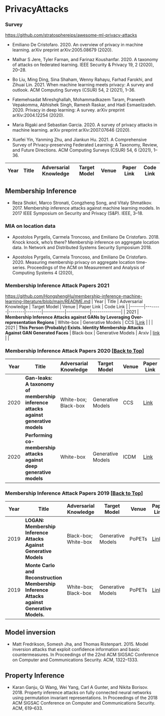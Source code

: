 # PrivacyAttacks

### Survey
https://github.com/stratosphereips/awesome-ml-privacy-attacks

* Emiliano De Cristofaro. 2020. An overview of privacy in machine learning. arXiv preprint arXiv:2005.08679 (2020).

* Malhar S Jere, Tyler Farnan, and Farinaz Koushanfar. 2020. A taxonomy of attacks on federated learning. IEEE
Security & Privacy 19, 2 (2020), 20–28.

* Bo Liu, Ming Ding, Sina Shaham, Wenny Rahayu, Farhad Farokhi, and Zihuai Lin. 2021. When machine learning
meets privacy: A survey and outlook. ACM Computing Surveys (CSUR) 54, 2 (2021), 1–36.

* Fatemehsadat Mireshghallah, Mohammadkazem Taram, Praneeth Vepakomma, Abhishek Singh, Ramesh Raskar, and
Hadi Esmaeilzadeh. 2020. Privacy in deep learning: A survey. arXiv preprint arXiv:2004.12254 (2020).

* Maria Rigaki and Sebastian Garcia. 2020. A survey of privacy attacks in machine learning. arXiv preprint
arXiv:2007.07646 (2020).

* Xuefei Yin, Yanming Zhu, and Jiankun Hu. 2021. A Comprehensive Survey of Privacy-preserving Federated Learning:
A Taxonomy, Review, and Future Directions. ACM Computing Surveys (CSUR) 54, 6 (2021), 1–36.

| Year   | Title |  Adversarial Knowledge | Target Model  |   Venue  | Paper Link  | Code Link |
|-------|--------|--------|--------|-----------|------------|---------------| 



## Membership Inference

* Reza Shokri, Marco Stronati, Congzheng Song, and Vitaly Shmatikov. 2017. Membership inference attacks against
machine learning models. In 2017 IEEE Symposium on Security and Privacy (S&P). IEEE, 3–18.


### MIA on location data
* Apostolos Pyrgelis, Carmela Troncoso, and Emiliano De Cristofaro. 2018. Knock knock, who’s there? Membership
inference on aggregate location data. In Network and Distributed Systems Security Symposium 2018.

* Apostolos Pyrgelis, Carmela Troncoso, and Emiliano De Cristofaro. 2020. Measuring membership privacy on
aggregate location time-series. Proceedings of the ACM on Measurement and Analysis of Computing Systems 4 (2020),

### Membership Inference Attack Papers 2021
https://github.com/HongshengHu/membership-inference-machine-learning-literature/blob/main/README.md
| Year   | Title |  Adversarial Knowledge | Target Model  |   Venue  | Paper Link  | Code Link |
|-------|--------|--------|--------|-----------|------------|---------------| 
| 2021 | **Membership Inference Attacks against GANs by Leveraging Over-representation Regions** | White-box | Generative Models | CCS |[Link](https://dl.acm.org/doi/abs/10.1145/3460120.3485338) | |
| 2021 | **This Person (Probably) Exists. Identity Membership Attacks Against GAN Generated Faces** | Black-box | Generative Models | Arxiv | [link](https://arxiv.org/abs/2107.06018) | |

### Membership Inference Attack Papers 2020 [[Back to Top](#membership-inference-attacks-and-defenses-on-machine-learning-models-literature)]
| Year   | Title |  Adversarial Knowledge | Target Model  |   Venue  | Paper Link  | Code Link |
|-------|--------|--------|--------|-----------|------------|---------------|
| 2020 | **Gan-leaks: A taxonomy of membership inference attacks against generative models** | White-box; Black-box | Generative Models | CCS | [Link](https://dl.acm.org/doi/abs/10.1145/3372297.3417238?casa_token=5npei5-D6vUAAAAA:aXjBRatnngBs0Hyd01LfDQGc60aL_XnEc93SJPPjsiWPLQzzXc4U6wRQFNmYMtZv6Y_Zgz9EaSAomQ) | [Link](https://github.com/DingfanChen/GAN-Leaks) | |
| 2020 | **Performing co-membership attacks against deep generative models** | White-box | Generative Models |ICDM | [Link](https://ieeexplore.ieee.org/abstract/document/8970995?casa_token=_QVk9Y51OCYAAAAA:rZ2t3JfMxXDs-CvoR-Uvh7a8oLGHDRUXruJBWjVA0_qD7B5piJBBhuiwaVEAnFWHQspmTxrFwA) | |


### Membership Inference Attack Papers 2019 [[Back to Top](#membership-inference-attacks-and-defenses-on-machine-learning-models-literature)]
| Year   | Title |  Adversarial Knowledge | Target Model  |   Venue  | Paper Link  | Code Link |
|-------|--------|--------|--------|-----------|------------|---------------|
| 2019 | **LOGAN: Membership Inference Attacks Against Generative Models** | Black-box; White-box | Generative Models | PoPETs | [Link](https://arxiv.org/abs/1705.07663) | [Link](https://github.com/jhayes14/gen_mem_inf)|
| 2019 | **Monte Carlo and Reconstruction Membership Inference Attacks against Generative Models.** | White-box; Black-box | Generative Models | PoPETs | [Link](https://petsymposium.org/2019/files/papers/issue4/popets-2019-0067.pdf) | [Link](https://github.com/SAP-samples/security-research-membership-inference-against-generative-networks) |

## Model inversion

* Matt Fredrikson, Somesh Jha, and Thomas Ristenpart. 2015. Model inversion attacks that exploit confidence
information and basic countermeasures. In Proceedings of the 22nd ACM SIGSAC Conference on Computer and
Communications Security. ACM, 1322–1333.


## Property Inference

* Karan Ganju, Qi Wang, Wei Yang, Carl A Gunter, and Nikita Borisov. 2018. Property inference attacks on fully
connected neural networks using permutation invariant representations. In Proceedings of the 2018 ACM SIGSAC
Conference on Computer and Communications Security. ACM, 619–633.



